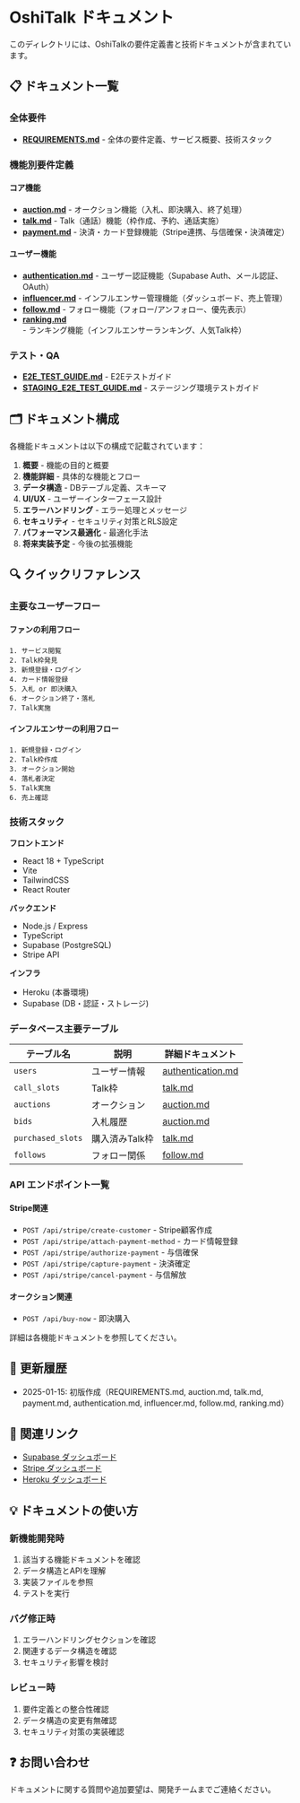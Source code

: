 # OshiTalk ドキュメント

このディレクトリには、OshiTalkの要件定義書と技術ドキュメントが含まれています。

## 📋 ドキュメント一覧

### 全体要件
- **[REQUIREMENTS.md](./REQUIREMENTS.md)** - 全体の要件定義、サービス概要、技術スタック

### 機能別要件定義

#### コア機能
- **[auction.md](./auction.md)** - オークション機能（入札、即決購入、終了処理）
- **[talk.md](./talk.md)** - Talk（通話）機能（枠作成、予約、通話実施）
- **[payment.md](./payment.md)** - 決済・カード登録機能（Stripe連携、与信確保・決済確定）

#### ユーザー機能
- **[authentication.md](./authentication.md)** - ユーザー認証機能（Supabase Auth、メール認証、OAuth）
- **[influencer.md](./influencer.md)** - インフルエンサー管理機能（ダッシュボード、売上管理）
- **[follow.md](./follow.md)** - フォロー機能（フォロー/アンフォロー、優先表示）
- **[ranking.md](./ranking.md)** - ランキング機能（インフルエンサーランキング、人気Talk枠）

### テスト・QA
- **[E2E_TEST_GUIDE.md](./E2E_TEST_GUIDE.md)** - E2Eテストガイド
- **[STAGING_E2E_TEST_GUIDE.md](./STAGING_E2E_TEST_GUIDE.md)** - ステージング環境テストガイド

## 🗂️ ドキュメント構成

各機能ドキュメントは以下の構成で記載されています：

1. **概要** - 機能の目的と概要
2. **機能詳細** - 具体的な機能とフロー
3. **データ構造** - DBテーブル定義、スキーマ
4. **UI/UX** - ユーザーインターフェース設計
5. **エラーハンドリング** - エラー処理とメッセージ
6. **セキュリティ** - セキュリティ対策とRLS設定
7. **パフォーマンス最適化** - 最適化手法
8. **将来実装予定** - 今後の拡張機能

## 🔍 クイックリファレンス

### 主要なユーザーフロー

#### ファンの利用フロー
```
1. サービス閲覧
2. Talk枠発見
3. 新規登録・ログイン
4. カード情報登録
5. 入札 or 即決購入
6. オークション終了・落札
7. Talk実施
```

#### インフルエンサーの利用フロー
```
1. 新規登録・ログイン
2. Talk枠作成
3. オークション開始
4. 落札者決定
5. Talk実施
6. 売上確認
```

### 技術スタック

**フロントエンド**
- React 18 + TypeScript
- Vite
- TailwindCSS
- React Router

**バックエンド**
- Node.js / Express
- TypeScript
- Supabase (PostgreSQL)
- Stripe API

**インフラ**
- Heroku (本番環境)
- Supabase (DB・認証・ストレージ)

### データベース主要テーブル

| テーブル名 | 説明 | 詳細ドキュメント |
|-----------|------|----------------|
| `users` | ユーザー情報 | [authentication.md](./authentication.md) |
| `call_slots` | Talk枠 | [talk.md](./talk.md) |
| `auctions` | オークション | [auction.md](./auction.md) |
| `bids` | 入札履歴 | [auction.md](./auction.md) |
| `purchased_slots` | 購入済みTalk枠 | [talk.md](./talk.md) |
| `follows` | フォロー関係 | [follow.md](./follow.md) |

### API エンドポイント一覧

#### Stripe関連
- `POST /api/stripe/create-customer` - Stripe顧客作成
- `POST /api/stripe/attach-payment-method` - カード情報登録
- `POST /api/stripe/authorize-payment` - 与信確保
- `POST /api/stripe/capture-payment` - 決済確定
- `POST /api/stripe/cancel-payment` - 与信解放

#### オークション関連
- `POST /api/buy-now` - 即決購入

詳細は各機能ドキュメントを参照してください。

## 📝 更新履歴

- 2025-01-15: 初版作成（REQUIREMENTS.md, auction.md, talk.md, payment.md, authentication.md, influencer.md, follow.md, ranking.md）

## 🔗 関連リンク

- [Supabase ダッシュボード](https://supabase.com/dashboard)
- [Stripe ダッシュボード](https://dashboard.stripe.com/)
- [Heroku ダッシュボード](https://dashboard.heroku.com/)

## 💡 ドキュメントの使い方

### 新機能開発時
1. 該当する機能ドキュメントを確認
2. データ構造とAPIを理解
3. 実装ファイルを参照
4. テストを実行

### バグ修正時
1. エラーハンドリングセクションを確認
2. 関連するデータ構造を確認
3. セキュリティ影響を検討

### レビュー時
1. 要件定義との整合性確認
2. データ構造の変更有無確認
3. セキュリティ対策の実装確認

## ❓ お問い合わせ

ドキュメントに関する質問や追加要望は、開発チームまでご連絡ください。

